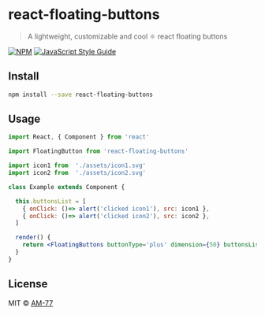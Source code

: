 # react-floating-buttons

> A lightweight, customizable and cool ⚛️ react floating buttons

[![NPM](https://img.shields.io/npm/v/react-floating-buttons.svg)](https://www.npmjs.com/package/react-floating-buttons) [![JavaScript Style Guide](https://img.shields.io/badge/code_style-standard-brightgreen.svg)](https://standardjs.com)

## Install

```bash
npm install --save react-floating-buttons
```

## Usage

```jsx
import React, { Component } from 'react'

import FloatingButton from 'react-floating-buttons'

import icon1 from  './assets/icon1.svg'
import icon2 from  './assets/icon2.svg'

class Example extends Component {

  this.buttonsList = [
    { onClick: ()=> alert('clicked icon1'), src: icon1 },
    { onClick: ()=> alert('clicked icon2'), src: icon2 },
  ]

  render() {
    return <FloatingButtons buttonType='plus' dimension={50} buttonsList={this.buttonsList}  top={'calc(50% - 25px)'} left={'5%'} direction="right" />
  }
}
```

## License

MIT © [AM-77](https://github.com/AM-77)
